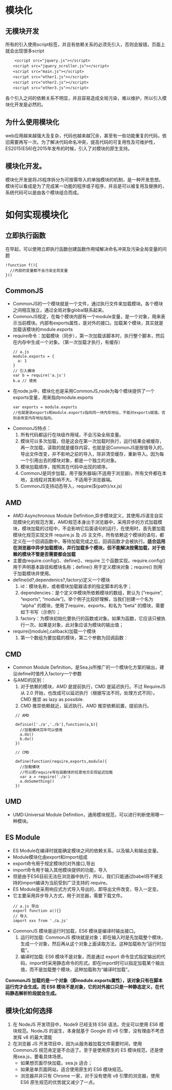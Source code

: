# 模块化

## 无模块开发

所有的引入使用script标签，并且有依赖关系的必须先引入，否则会报错，页面上就会出现很多script
```
    <script src="jquery.js"></script>
　　<script src="jquery_scroller.js"></script>
　　<script src="main.js"></script>
　　<script src="other1.js"></script>
　　<script src="other2.js"></script>
　　<script src="other3.js"></script>
```
各个引入之间的依赖关系不明显，并且容易造成全局污染，难以维护，所以引入模块化开发是必然的。


## 为什么使用模块化

web应用越来越强大及复杂，代码也越来越冗余，甚至有一些功能重复的代码，依旧需要再写一次。为了解决代码命名冲突，提高代码的可复用性及可维护性，ES2015(ES6)在2015年发布的时候，引入了对模块的原生支持。

## 模块化开发。

模块化开发是将JS程序拆分为可按需导入的单独模块的机制，是一种开发思想。模块可以看成是为了完成某一功能的程序或子程序，并且是可以被复用及替换的，系统代码可以是由各个模块组合而成。

# 如何实现模块化

## 立即执行函数

在早起，可以使用立即执行函数创建函数作用域解决命名冲突及污染全局变量的问题
```
!function f(){
  //内部的变量都不会污染全局变量
}()
```

## CommonJS

- CommonJS的一个模块就是一个文件，通过执行文件来加载模块。各个模块之间相互独立，通过全局对象global联系起来。
- CommonJS规定，在每个模块内部有一个module变量，是一个对象，用来表示当前模块。内部有exports属性，是对外的接口。加载某个模块，其实就是加载该模块的module.exports
- require命令：加载模块（同步），第一次加载该脚本时，执行整个脚本，然后在内存中生成一个对象。（第一次加载才执行，有缓存）
  ```
  // a.js
  module.exports = {
    a: 1
  }
  // 引入模块
  var b = require('a.js')
  b.a // 使用
  ```
- 在node.js中，模块化也是采用CommonJS,node为每个模块提供了一个exports变量，用来指向module.exports
  ```
  var exports = module.exports
  //也就是说exports和module.exports指向同一块内存地址，不能对exports赋值，否则会改变内存地址指向。
  ```
- CommonJS特点：
  1. 所有代码都运行在块级作用域，不会污染全局变量。
  2. 模块可以多次加载，但是这会在第一次加载时执行，运行结果会被缓存，再一次加载，读取的就是缓存内容，也就是说CommonJS是按值导入的，导出文件改变，并不影响之前的导入，除非清空缓存，重新导入。因为每一个引用出去的模块对象，都是一个独立的对象。
  3. 模块加载顺序，按照其在代码中出现的顺序。
  4. CommonJ是同步加载，用于服务器端(不适用于浏览器)，所有文件都在本地，主线程对其影响不大。不适用于浏览器端。
  5. CommonJS支持动态导入，require(${path}/xx.js)
   

## AMD

- AMD:Asynchronous Module Definition,异步模块定义，其使用JS语言自实现模块化的规范方案，AMD规范本身出于浏览器中，采用异步的方式加载模块，模块加载的过程中，不会影响它后面语句的运行，在使用时，首先要加载模块化规范实现文件 require.js 及 JS 主文件，所有依赖这个模块的语句，都定义在一个回调函数中，等待加载完成之后，回调函数才会被执行。**适合运用在浏览器中异步加载模块，并行加载多个模块，但不能解决按需加载，对于依赖的模块不管是否需要都会加载**
- 主要由require.config()、define()、require 三个函数实现。require.config() 用于声明基本路径和模块名称；define() 用于定义模块对象；require() 则用于加载模块并使用。
- define(id?,dependenics?,factory)定义一个模块
  1. id：模块名称，或者模块加载器请求的指定脚本的名字；
  2. dependencies：是个定义中模块所依赖模块的数组，默认为 [“require”, “exports”, “module”]，举个例子比较好理解，当我们创建一个名为 “alpha” 的模块，使用了require，exports，和名为 “beta” 的模块，需要如下书写（示例1）；
  3. factory：为模块初始化要执行的函数或对象。如果为函数，它应该只被执行一次。如果是对象，此对象应该为模块的输出值；
- require([module],callback)加载一个模块
  1. 第一个数组为要加载的模块，第二个参数为回调函数：

## CMD

- Common Module Definition，是Sea.js所推广的一个模块化方案的输出，建议define时值传入factory一个参数
- 与AMD的区别：
  1. 对于依赖的模块，AMD 是提前执行，CMD 是延迟执行。不过 RequireJS 从 2.0 开始，也改成可以延迟执行（根据写法不同，处理方式不同）。CMD 推崇 as lazy as possible.
  2. CMD 推崇依赖就近，延迟执行。AMD 推崇依赖前置，提前执行。
   ```
    // AMD

    definie(['./a','./b'],function(a,b){
      //加载模块完毕可以使用
      a.do()
      b.do()
    })

    // CMD

    define(function(require,exports,module){
      //加载模块
      //可以把require写在函数体的任意地方实现延迟加载
      var a = require('./a')
      a.doSomething()
    })
   ```

## UMD

- UMD:Universal Module Definition，通用模块规范，可以进行判断使用哪一种模块。

## ES Module

- ES Module在编译时就能确定模块之间的依赖关系，以及输入和输出变量。
- Module模块化由export和import组成
- export命令用于规定模块的对外接口,导出
- import命令用于输入其他模块提供的功能，导入
- 但是由于ES6目前无法在浏览器中执行，所以，我们只能通过babel将不被支持的import编译为当前受到广泛支持的 require。 
- ES Module是采用响应式方式导入导出的，即导出文件改变，导入一定变。
- 它主要采用异步导入方式，用于浏览器，需要下载文件。
  ```
  // a.js 导出
  export function a(){}
  // 导入
  import xxx from './a.js'
  ```
- CommonJS 模块是运行时加载，ES6 模块是编译时输出接口。
  1. 运行时加载: CommonJS 模块就是对象；即在输入时是先加载整个模块，生成一个对象，然后再从这个对象上面读取方法，这种加载称为“运行时加载”。
  2. 编译时加载: ES6 模块不是对象，而是通过 export 命令显式指定输出的代码，import时采用静态命令的形式。即在import时可以指定加载某个输出值，而不是加载整个模块，这种加载称为“编译时加载”。

**CommonJS 加载的是一个对象（即module.exports属性），该对象只有在脚本运行完才会生成。而 ES6 模块不是对象，它的对外接口只是一种静态定义，在代码静态解析阶段就会生成。**

## 模块化如何选择

1. 在 NodeJS 开发项目中，Node9 已经支持 ES6 语法，完全可以使用 ES6 模块规范。NodeJS 的诞生，本身就基于 Google 的 v8 引擎，没有理由不考虑发挥 v8 的最大潜能
2. 在浏览器 JS 开发项目中，因为从服务器加载文件需要时间，使用 CommonJS 规范肯定是不合适了。至于是使用原生的 ES 模块规范，还是使用sea.js，要看具体场景。
    - 如果想页面尽快加载，sea.js 适合；
    - 如果是单页面网站，适合使用原生的 ES6 模块规范。
    - 浏览器并非只有 Chrome 一家，对于没有使用 v8 引擎的浏览器，使用 ES6 原生规范的优势就又减少了一点。




